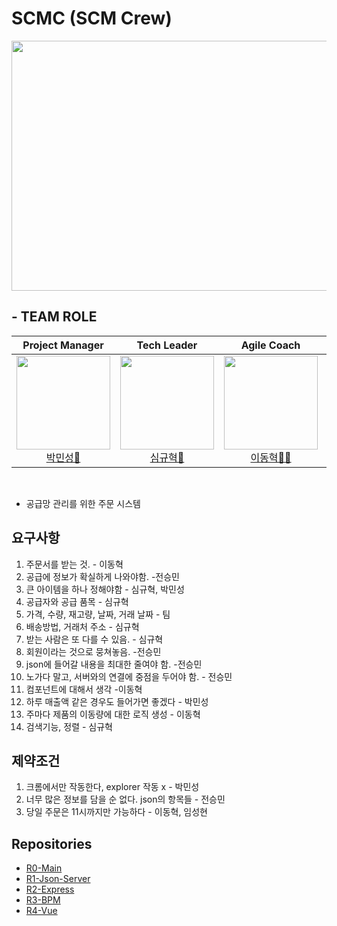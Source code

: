 # SCMC (SCM Crew)
<div align="center">
<img src ="https://github.com/SupplyChainManagementCrew/R0-Main/assets/125641153/b35534ba-5bd9-4f3d-b798-127c286d5a7b" width =700 height=400>
</div>

## - TEAM ROLE

<div align="center">

| **Project Manager** | **Tech Leader** | **Agile Coach** | **Presenter** | **Git Manager** |
| :------: |  :------: | :------: | :------: | :------: |
| [<img src="https://avatars.githubusercontent.com/u/148880521?v=4" height=150 width=150> <br/> 박민성🦖](https://github.com/parc02) | [<img src="https://avatars.githubusercontent.com/u/80744883?v=4" height=150 width=150> <br/> 심규혁🐼](https://github.com/shimguh) | [<img src="https://avatars.githubusercontent.com/u/142721325?v=4" height=150 width=150> <br/> 이동혁🧛‍♂️](https://github.com/ldh0308) | [<img src="https://avatars.githubusercontent.com/u/125641153?v=4" height=150 width=150> <br/> 전승민🐹](https://github.com/CoffeerLatte) | [<img src="https://avatars.githubusercontent.com/u/149128094?v=4" height=150 width=150> <br/> 임성현👻](https://github.com/dhkdtld37) 

</div>

<br>

- 공급망 관리를 위한 주문 시스템

## 요구사항
1. 주문서를 받는 것. - 이동혁
2. 공급에 정보가 확실하게 나와야함. -전승민
3. 큰 아이템을 하나 정해야함 - 심규혁, 박민성
4. 공급자와 공급 품목 - 심규혁
5. 가격, 수량, 재고량, 날짜, 거래 날짜 - 팀
6. 배송방법, 거래처 주소 - 심규혁
7. 받는 사람은 또 다를 수 있음. - 심규혁
8. 회원이라는 것으로 뭉쳐놓음. -전승민
9. json에 들어갈 내용을 최대한 줄여야 함. -전승민
10. 노가다 말고, 서버와의 연결에 중점을 두어야 함. - 전승민
11. 컴포넌트에 대해서 생각 -이동혁
12. 하루 매출액 같은 경우도 들어가면 좋겠다 - 박민성
13. 주마다 제품의 이동량에 대한 로직 생성 - 이동혁
14. 검색기능, 정렬 - 심규혁

## 제약조건
1. 크롬에서만 작동한다, explorer 작동 x - 박민성
2. 너무 많은 정보를 담을 순 없다. json의 항목들 - 전승민
3. 당일 주문은 11시까지만 가능하다 - 이동혁, 임성현

## Repositories
- [R0-Main](https://github.com/SupplyChainManagementCrew/R0-Main)
- [R1-Json-Server](https://github.com/SupplyChainManagementCrew/R1-Json-Server)
- [R2-Express](https://github.com/SupplyChainManagementCrew/R2-Express)
- [R3-BPM](https://github.com/SupplyChainManagementCrew/R3-NPM)
- [R4-Vue](https://github.com/SupplyChainManagementCrew/R4-VUE-)

